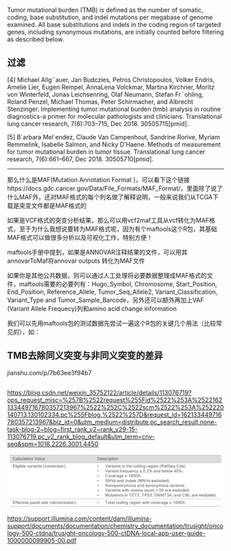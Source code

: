 Tumor mutational burden (TMB) is defined as the number of somatic, coding, base substitution, and indel
mutations per megabase of genome examined. All base substitutions and indels in the coding region of targeted genes, including synonymous mutations, are initially counted before filtering as described below.

## 过滤

[4] Michael Allg¨auer, Jan Budczies, Petros Christopoulos, Volker Endris, Amelie Lier, Eugen Rempel, AnnaLena Volckmar, Martina Kirchner, Moritz von Winterfeld, Jonas Leichsenring, Olaf Neumann, Stefan
Fr¨ohling, Roland Penzel, Michael Thomas, Peter Schirmacher, and Albrecht Stenzinger. Implementing
tumor mutational burden (tmb) analysis in routine diagnostics-a primer for molecular pathologists and
clinicians. Translational lung cancer research, 7(6):703–715, Dec 2018. 30505715[pmid].

[5] B´arbara Mel´endez, Claude Van Campenhout, Sandrine Rorive, Myriam Remmelink, Isabelle Salmon, and
Nicky D’Haene. Methods of measurement for tumor mutational burden in tumor tissue. Translational
lung cancer research, 7(6):661–667, Dec 2018. 30505710[pmid].

---

那么什么是MAF(Mutation Annotation Format )，可以看下这个链接https://docs.gdc.cancer.gov/Data/File_Formats/MAF_Format/，里面除了说了什么MAF外，还对MAF格式的每个列名做了解释说明，一般来说我们从TCGA下载是突变文件都是MAF格式的

如果是VCF格式的突变分析结果，那么可以用vcf2maf工具从vcf转化为MAF格式，至于为什么我想说要转为MAF格式呢，因为有个maftools这个R包，其基础MAF格式可以做很多分析以及可视化工作，特别方便！

maftools手册中提到，如果是ANNOVAR注释结果的文件，可以用其annovarToMaf将annovar outputs 转化为MAF文件

如果你是其他公共数据，则可以通过人工处理将必要数据整理成MAF格式的文件，maftools需要的必要列有：Hugo_Symbol, Chromosome, Start_Position, End_Position, Reference_Allele, Tumor_Seq_Allele2, Variant_Classification, Variant_Type and Tumor_Sample_Barcode，另外还可以额外再加上VAF (Variant Allele Frequecy)列和amino acid change information

我们可以先用maftools包的测试数据先尝试一遍这个R包的关键几个用法（比较常见的），如：


## TMB去除同义突变与非同义突变的差异
jianshu.com/p/7b63ee3f94b7


## 
https://blog.csdn.net/weixin_35752122/article/details/113076719?ops_request_misc=%257B%2522request%255Fid%2522%253A%2522162133449716780357213967%2522%252C%2522scm%2522%253A%252220140713.130102334.pc%255Fblog.%2522%257D&request_id=162133449716780357213967&biz_id=0&utm_medium=distribute.pc_search_result.none-task-blog-2~blog~first_rank_v2~rank_v29-15-113076719.pc_v2_rank_blog_default&utm_term=cnv-seq&spm=1018.2226.3001.4450


![](./pics/20220505.jpg)

https://support.illumina.com/content/dam/illumina-support/documents/documentation/chemistry_documentation/trusight/oncology-500-ctdna/trusight-oncology-500-ctDNA-local-app-user-guide-1000000099905-00.pdf

